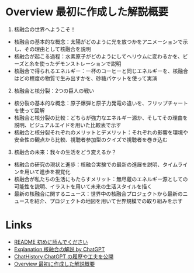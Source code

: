 # Overview 最初に作成した解説概要

1. 核融合の世界へようこそ！
  - 核融合の基本的な概念：太陽がどのように光を放つかをアニメーションで示し、その理由として核融合を説明
  - 核融合が起こる過程：水素原子がどのようにしてヘリウムに変わるかを、ビーズと糸を使ったデモンストレーションで説明
  - 核融合で得られるエネルギー：一杯のコーヒーと同じエネルギーを、核融合はどの程度の物質で生み出すかを、砂糖パケットを使って実演

2. 核融合と核分裂：2つの巨人の戦い
  - 核分裂の基本的な概念：原子爆弾と原子力発電の違いを、フリップチャートを使って図解
  - 核融合と核分裂の比較：どちらが強力なエネルギー源か、そしてその理由を説明、ビジュアルエイドを用いた比較表で示す
  - 核融合と核分裂それぞれのメリットとデメリット：それぞれの影響を環境や安全性の観点から比較、視聴者参加型のクイズで視聴者を巻き込む

3. 核融合の未来：我々の生活をどう変えるか？
  - 核融合の研究の現状と進歩：核融合実験での最新の進展を説明、タイムラインを用いて進歩を視覚化
  - 核融合が私たちの生活にもたらすメリット：無尽蔵のエネルギー源としての可能性を説明、イラストを用いて未来の生活スタイルを描く
  - 最新の核融合に関するニュース：世界中の核融合プロジェクトから最新のニュースを紹介、プロジェクトの地図を用いて世界規模での取り組みを示す

# Links

- [README 初めに読んでください](./README.md)
- [Explanation 核融合の解説 by ChatGPT](./Explanation.md)
- [ChatHistory ChatGPT の履歴や工夫を公開](./ChatHistory.md)
- [Overview 最初に作成した解説概要](./Overview.md)
